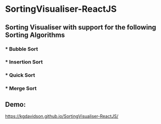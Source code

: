 # SortingVisualiser-ReactJS

## Sorting Visualiser with support for the following Sorting Algorithms
### * Bubble Sort
### * Insertion Sort
### * Quick Sort
### * Merge Sort


## Demo: 
https://kgdavidson.github.io/SortingVisualiser-ReactJS/

